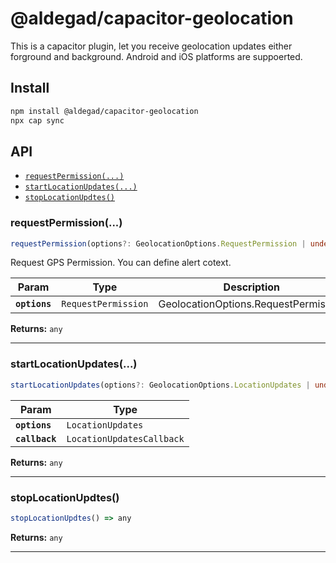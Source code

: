 # @aldegad/capacitor-geolocation

This is a capacitor plugin, let you receive geolocation updates either forground and background. Android and iOS platforms are suppoerted.

## Install

```bash
npm install @aldegad/capacitor-geolocation
npx cap sync
```

## API

<docgen-index>

* [`requestPermission(...)`](#requestpermission)
* [`startLocationUpdates(...)`](#startlocationupdates)
* [`stopLocationUpdtes()`](#stoplocationupdtes)

</docgen-index>

<docgen-api>
<!--Update the source file JSDoc comments and rerun docgen to update the docs below-->

### requestPermission(...)

```typescript
requestPermission(options?: GeolocationOptions.RequestPermission | undefined) => any
```

Request GPS Permission. You can define alert cotext.

| Param         | Type                           | Description                          |
| ------------- | ------------------------------ | ------------------------------------ |
| **`options`** | <code>RequestPermission</code> | GeolocationOptions.RequestPermission |

**Returns:** <code>any</code>

--------------------


### startLocationUpdates(...)

```typescript
startLocationUpdates(options?: GeolocationOptions.LocationUpdates | undefined, callback?: GeolocationOptions.LocationUpdatesCallback | undefined) => any
```

| Param          | Type                                 |
| -------------- | ------------------------------------ |
| **`options`**  | <code>LocationUpdates</code>         |
| **`callback`** | <code>LocationUpdatesCallback</code> |

**Returns:** <code>any</code>

--------------------


### stopLocationUpdtes()

```typescript
stopLocationUpdtes() => any
```

**Returns:** <code>any</code>

--------------------

</docgen-api>
